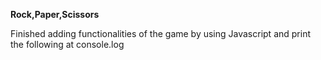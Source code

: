 **Rock,Paper,Scissors**


Finished adding functionalities of the game by using Javascript and print the following at console.log

